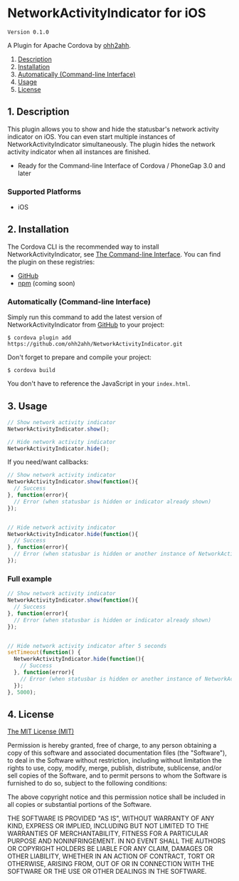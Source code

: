 # NetworkActivityIndicator for iOS

`Version 0.1.0`

A Plugin for Apache Cordova by [ohh2ahh](http://ohh2ahh.com).

1. [Description](https://github.com/ohh2ahh/NetworkActivityIndicator#1-description)
2. [Installation](https://github.com/ohh2ahh/NetworkActivityIndicator#2-installation)
  2. [Automatically (Command-line Interface)](https://github.com/ohh2ahh/NetworkActivityIndicator#automatically-command-line-interface)
3. [Usage](https://github.com/ohh2ahh/NetworkActivityIndicator#3-usage)
4. [License](https://github.com/ohh2ahh/NetworkActivityIndicator#4-license)

## 1. Description

This plugin allows you to show and hide the statusbar's network activity indicator on iOS. You can even start multiple instances of NetworkActivityIndicator simultaneously. The plugin hides the network activity indicator when all instances are finished.

* Ready for the Command-line Interface of Cordova / PhoneGap 3.0 and later

### Supported Platforms

* iOS

## 2. Installation

The Cordova CLI is the recommended way to install NetworkActivityIndicator, see [The Command-line Interface](http://cordova.apache.org/docs/en/edge/guide_cli_index.md.html#The%20Command-Line%20Interface). You can find the plugin on these registries:
* [GitHub](https://github.com/ohh2ahh/NetworkActivityIndicator)
* [npm](https://www.npmjs.com) (coming soon)

### Automatically (Command-line Interface)

Simply run this command to add the latest version of NetworkActivityIndicator from [GitHub](https://github.com/ohh2ahh/NetworkActivityIndicator) to your project:
```
$ cordova plugin add https://github.com/ohh2ahh/NetworkActivityIndicator.git
```

Don't forget to prepare and compile your project:
```
$ cordova build
```

You don't have to reference the JavaScript in your `index.html`.

## 3. Usage

```javascript
// Show network activity indicator
NetworkActivityIndicator.show();

// Hide network activity indicator
NetworkActivityIndicator.hide();
```

If you need/want callbacks:

```javascript
// Show network activity indicator
NetworkActivityIndicator.show(function(){
  // Success
}, function(error){
  // Error (when statusbar is hidden or indicator already shown)
});


// Hide network activity indicator
NetworkActivityIndicator.hide(function(){
  // Success
}, function(error){
  // Error (when statusbar is hidden or another instance of NetworkActivityIndicator is running)
});
```

### Full example

```javascript
// Show network activity indicator
NetworkActivityIndicator.show(function(){
  // Success
}, function(error){
  // Error (when statusbar is hidden or indicator already shown)
});


// Hide network activity indicator after 5 seconds
setTimeout(function() {
  NetworkActivityIndicator.hide(function(){
    // Success
  }, function(error){
    // Error (when statusbar is hidden or another instance of NetworkActivityIndicator is running)
  });
}, 5000);
```

## 4. License

[The MIT License (MIT)](http://www.opensource.org/licenses/mit-license.html)

Permission is hereby granted, free of charge, to any person obtaining a copy
of this software and associated documentation files (the "Software"), to deal
in the Software without restriction, including without limitation the rights
to use, copy, modify, merge, publish, distribute, sublicense, and/or sell
copies of the Software, and to permit persons to whom the Software is
furnished to do so, subject to the following conditions:

The above copyright notice and this permission notice shall be included in
all copies or substantial portions of the Software.

THE SOFTWARE IS PROVIDED "AS IS", WITHOUT WARRANTY OF ANY KIND, EXPRESS OR
IMPLIED, INCLUDING BUT NOT LIMITED TO THE WARRANTIES OF MERCHANTABILITY,
FITNESS FOR A PARTICULAR PURPOSE AND NONINFRINGEMENT. IN NO EVENT SHALL THE
AUTHORS OR COPYRIGHT HOLDERS BE LIABLE FOR ANY CLAIM, DAMAGES OR OTHER
LIABILITY, WHETHER IN AN ACTION OF CONTRACT, TORT OR OTHERWISE, ARISING FROM,
OUT OF OR IN CONNECTION WITH THE SOFTWARE OR THE USE OR OTHER DEALINGS IN
THE SOFTWARE.